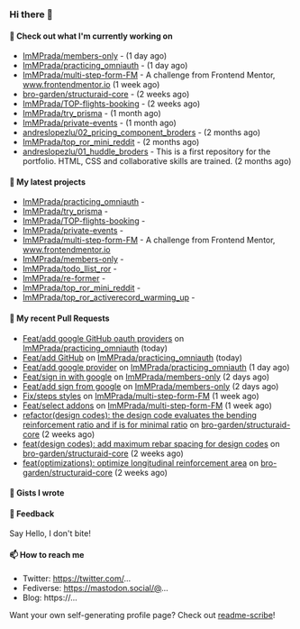 ### Hi there 👋

#### 👷 Check out what I'm currently working on

- [ImMPrada/members-only](https://github.com/ImMPrada/members-only) -  (1 day ago)
- [ImMPrada/practicing_omniauth](https://github.com/ImMPrada/practicing_omniauth) -  (1 day ago)
- [ImMPrada/multi-step-form-FM](https://github.com/ImMPrada/multi-step-form-FM) - A challenge from Frontend Mentor, www.frontendmentor.io (1 week ago)
- [bro-garden/structuraid-core](https://github.com/bro-garden/structuraid-core) -  (2 weeks ago)
- [ImMPrada/TOP-flights-booking](https://github.com/ImMPrada/TOP-flights-booking) -  (2 weeks ago)
- [ImMPrada/try_prisma](https://github.com/ImMPrada/try_prisma) -  (1 month ago)
- [ImMPrada/private-events](https://github.com/ImMPrada/private-events) -  (1 month ago)
- [andreslopezlu/02_pricing_component_broders](https://github.com/andreslopezlu/02_pricing_component_broders) -  (2 months ago)
- [ImMPrada/top_ror_mini_reddit](https://github.com/ImMPrada/top_ror_mini_reddit) -  (2 months ago)
- [andreslopezlu/01_huddle_broders](https://github.com/andreslopezlu/01_huddle_broders) - This is a first repository for the portfolio. HTML, CSS and collaborative skills are trained. (2 months ago)

#### 🌱 My latest projects

- [ImMPrada/practicing_omniauth](https://github.com/ImMPrada/practicing_omniauth) - 
- [ImMPrada/try_prisma](https://github.com/ImMPrada/try_prisma) - 
- [ImMPrada/TOP-flights-booking](https://github.com/ImMPrada/TOP-flights-booking) - 
- [ImMPrada/private-events](https://github.com/ImMPrada/private-events) - 
- [ImMPrada/multi-step-form-FM](https://github.com/ImMPrada/multi-step-form-FM) - A challenge from Frontend Mentor, www.frontendmentor.io
- [ImMPrada/members-only](https://github.com/ImMPrada/members-only) - 
- [ImMPrada/todo_llist_ror](https://github.com/ImMPrada/todo_llist_ror) - 
- [ImMPrada/re-former](https://github.com/ImMPrada/re-former) - 
- [ImMPrada/top_ror_mini_reddit](https://github.com/ImMPrada/top_ror_mini_reddit) - 
- [ImMPrada/top_ror_activerecord_warming_up](https://github.com/ImMPrada/top_ror_activerecord_warming_up) - 

#### 🔨 My recent Pull Requests

- [Feat/add google GitHub oauth providers](https://github.com/ImMPrada/practicing_omniauth/pull/3) on [ImMPrada/practicing_omniauth](https://github.com/ImMPrada/practicing_omniauth) (today)
- [Feat/add GitHub](https://github.com/ImMPrada/practicing_omniauth/pull/2) on [ImMPrada/practicing_omniauth](https://github.com/ImMPrada/practicing_omniauth) (today)
- [Feat/add google provider](https://github.com/ImMPrada/practicing_omniauth/pull/1) on [ImMPrada/practicing_omniauth](https://github.com/ImMPrada/practicing_omniauth) (1 day ago)
- [Feat/sign in with google](https://github.com/ImMPrada/members-only/pull/5) on [ImMPrada/members-only](https://github.com/ImMPrada/members-only) (2 days ago)
- [Feat/add sign from google](https://github.com/ImMPrada/members-only/pull/4) on [ImMPrada/members-only](https://github.com/ImMPrada/members-only) (2 days ago)
- [Fix/steps styles](https://github.com/ImMPrada/multi-step-form-FM/pull/15) on [ImMPrada/multi-step-form-FM](https://github.com/ImMPrada/multi-step-form-FM) (1 week ago)
- [Feat/select addons](https://github.com/ImMPrada/multi-step-form-FM/pull/14) on [ImMPrada/multi-step-form-FM](https://github.com/ImMPrada/multi-step-form-FM) (1 week ago)
- [refactor(design codes): the design code evaluates the bending reinforcement ratio and if is for minimal ratio](https://github.com/bro-garden/structuraid-core/pull/90) on [bro-garden/structuraid-core](https://github.com/bro-garden/structuraid-core) (2 weeks ago)
- [feat(design codes): add maximum rebar spacing for design codes](https://github.com/bro-garden/structuraid-core/pull/88) on [bro-garden/structuraid-core](https://github.com/bro-garden/structuraid-core) (2 weeks ago)
- [feat(optimizations): optimize longitudinal reinforcement area](https://github.com/bro-garden/structuraid-core/pull/86) on [bro-garden/structuraid-core](https://github.com/bro-garden/structuraid-core) (2 weeks ago)

#### 📓 Gists I wrote



#### 💬 Feedback

Say Hello, I don't bite!

#### 📫 How to reach me

- Twitter: https://twitter.com/...
- Fediverse: https://mastodon.social/@...
- Blog: https://...

Want your own self-generating profile page? Check out [readme-scribe](https://github.com/muesli/readme-scribe)!
